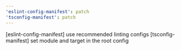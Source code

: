```yaml
---
'eslint-config-manifest': patch
'tsconfig-manifest': patch
---
```


[eslint-config-manifest] use recommended linting configs [tsconfig-manifest] set module and target
in the root config

